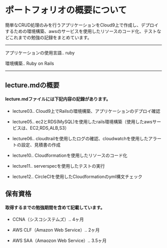 # ポートフォリオの概要について

簡単なCRUD処理のみを行うアプリケーションをCloud9上で作成し、デプロイするための環境構築、awsのサービスを使用したリソースのコード化、テストなどこれまでの勉強の記録をまとめています。

---

アプリケーションの使用言語.. ruby

環境構築.. Ruby on Rails

---

## lecture.mdの概要

#### lecture.mdファイルには下記内容の記録があります。


- lecture03.. Cloud9上でRailsの環境構築、アプリケーションのデプロイ確認

- lecture05.. ec2とRDS(MySQL)を使用したrails環境構築（使用したawsサービスは、EC2,RDS,ALB,S3）

- lecture06.. cloudtrailを使用したログの確認、cloudwatchを使用したアラートの設定、見積書の作成

- lecture10.. Cloudformationを使用したリソースのコード化

- lecture11.. serverspecを使用したテストの実行

- lecture12.. CircleCIを使用したCloudformationのyml構文チェック

## 保有資格

#### 取得するまでの勉強期間を含めて記載しています。


- CCNA（シスコシステムズ）.. 4ヶ月

- AWS CLF（Amazon Web Service）.. 2ヶ月

- AWS SAA（Amaozon Web Service）.. 3.5ヶ月

